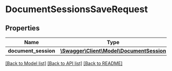 # DocumentSessionsSaveRequest

## Properties
Name | Type | Description | Notes
------------ | ------------- | ------------- | -------------
**document_session** | [**\Swagger\Client\Model\DocumentSession**](DocumentSession.md) |  | 

[[Back to Model list]](../README.md#documentation-for-models) [[Back to API list]](../README.md#documentation-for-api-endpoints) [[Back to README]](../README.md)


